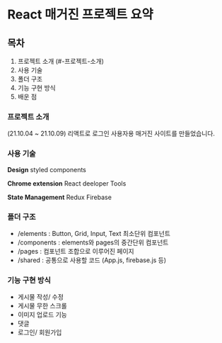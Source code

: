 # React 매거진 프로젝트 요약

## 목차
1. 프로젝트 소개 (#-프로젝트-소개)
2. 사용 기술
3. 폴더 구조
4. 기능 구현 방식
5. 배운 점  



### 프로젝트 소개
(21.10.04 ~ 21.10.09)
리액트로 로그인 사용자용 매거진 사이트를 만들었습니다. 



### 사용 기술
**Design** 
styled components

**Chrome extension**
React deeloper Tools

**State Management**
Redux
Firebase



### 폴더 구조

- /elements : Button, Grid, Input, Text 최소단위 컴포넌트
- /components : elements와 pages의 중간단위 컴포넌트
- /pages : 컴포넌트 조합으로 이루어진 페이지
- /shared : 공통으로 사용할 코드 (App.js, firebase.js 등)



### 기능 구현 방식

- 게시물 작성/ 수정
- 게시물 무한 스크롤
- 이미지 업로드 기능
- 댓글
- 로그인/ 회원가입


